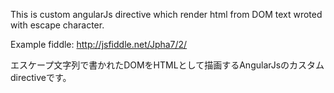 This is custom angularJs directive which render html from DOM text wroted with escape character.

Example fiddle: http://jsfiddle.net/Jpha7/2/

エスケープ文字列で書かれたDOMをHTMLとして描画するAngularJsのカスタムdirectiveです。

